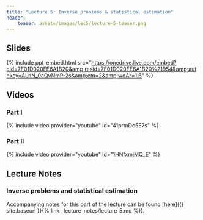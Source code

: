 ```yaml
---
title: "Lecture 5: Inverse problems & statistical estimation"
header:
    teaser: assets/images/lec5/lecture-5-teaser.png
---
```


## Slides

{% include ppt_embed.html
src="https://onedrive.live.com/embed?cid=7F01D020FE6A1B20&amp;resid=7F01D020FE6A1B20%21954&amp;authkey=ALhN_0aQvNmP-2s&amp;em=2&amp;wdAr=1.6" %}

## Videos

### Part I

{% include video provider="youtube" id="41prmDo5E7s" %}

### Part II

{% include video provider="youtube" id="1HNfxmjMQ_E" %}

## Lecture Notes

### Inverse problems and statistical estimation

Accompanying notes for this part of the lecture can be found [here]({{ site.baseurl }}{% link _lecture_notes/lecture_5.md %}).